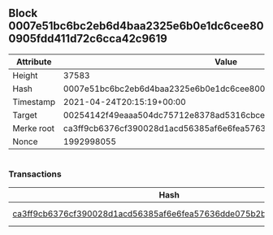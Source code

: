 ## Block 0007e51bc6bc2eb6d4baa2325e6b0e1dc6cee800905fdd411d72c6cca42c9619

Attribute | Value
--- | ---
Height | 37583
Hash | 0007e51bc6bc2eb6d4baa2325e6b0e1dc6cee800905fdd411d72c6cca42c9619
Timestamp | 2021-04-24T20:15:19+00:00
Target | 00254142f49eaaa504dc75712e8378ad5316cbcead634704b3734b6271167cc4
Merke root | ca3ff9cb6376cf390028d1acd56385af6e6fea57636dde075b2b66fa09805d82
Nonce | 1992998055

```

```

### Transactions

Hash | Amount
--- | ---
[ca3ff9cb6376cf390028d1acd56385af6e6fea57636dde075b2b66fa09805d82](ca3ff9cb6376cf390028d1acd56385af6e6fea57636dde075b2b66fa09805d82.md) | 10.00000000 SKEPTI 
